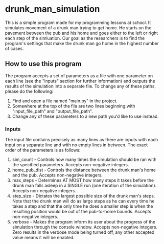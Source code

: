 # drunk_man_simulation

This is a simple program made for my programming lessons at school. It simulates movement of a drunk man trying to get home. He starts on the pavement between the pub and his home and goes either to the left or right each step of the simluation. Our goal as the researchers is to find the program's settings that make the drunk man go home in the highest number of cases.

## How to use this program

The program accepts a set of parameters as a file with one parameter on each line (see the "Inputs" section for further information) and outputs the results of the simulation into a separate file. To change any of these paths, please do the following:
1. Find and open a file named "main.py" in the project.
2. Somewhere at the top of the file are two lines beginning with "input_file_path" and "output_file_path".
3. Change any of these parameters to a new path you'd like to use instead.

### Inputs
The input file contains precisely as many lines as there are inputs with each input on a separate line and with no empty lines in between. The exact order of the parameters is as follows:
1. sim_count - Controls how many times the simulation should be ran with the specified parameters. Accepts non-negative integers.
2. home_pub_dist - Controls the distance between the drunk man's home and the pub. Accepts non-negative integers.
3. max_steps - Determines AT MOST how many steps it takes before the drunk man falls asleep in a SINGLE run (one iteration of the simulation). Accepts non-negative integers.
4. step_size - Dictates the largest possible size of the drunk man's steps. Note that the drunk man will do as large steps as he can every time he takes a step and that the only time he does a smaller step is when the resulting position would be out of the pub-to-home bounds. Accepts non-negative integers.
5. verbose - Makes the program inform its user about the progress of the simulation through the console window. Accepts non-negative integers. Zero results in the verbose mode being turned off, any other accepted value means it will be enabled.
